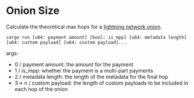# Onion Size 

Calculate the theoretical max hops for a [lightning network onion](https://github.com/lightning/bolts/blob/master/04-onion-routing.md#packet-structure).

```
cargo run [u64: payment amount] [bool: is_mpp] [u64: metadata length] [u64: custom payload] [u64: custom payload]...
```

args:
* 0 / payment amount: the amount for the payment
* 1 / is_mpp: whether the payment is a multi-part payments
* 2 / metadata length: the length of the metadata for the final hop
* 3-> n / custom payload: the length of custom payloads to be included in each hop of the onion
